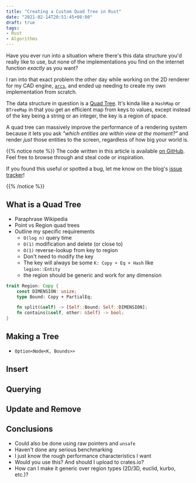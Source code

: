 ```yaml
---
title: "Creating a Custom Quad Tree in Rust"
date: "2021-02-14T20:51:45+08:00"
draft: true
tags:
- Rust
- Algorithms
---
```


Have you ever run into a situation where there's this data structure you'd
really like to use, but none of the implementations you find on the internet
function *exactly* as you want?

I ran into that exact problem the other day while working on the 2D renderer
for my CAD engine, [`arcs`][arcs], and ended up needing to create my own
implementation from scratch.

The data structure in question is a [Quad Tree][wiki]. It's kinda like a
`HashMap` or `BTreeMap` in that you get an efficient map from keys to values,
except instead of the key being a string or an integer, the key is a region
of space.

A quad tree can massively improve the performance of a rendering system
because it lets you ask *"which entities are within view at the moment?"* and
render *just* those entities to the screen, regardless of how big your world
is.

{{% notice note %}}
The code written in this article is available [on GitHub][repo]. Feel free to
browse through and steal code or inspiration.

If you found this useful or spotted a bug, let me know on the blog's
[issue tracker][issue]!

[repo]: https://gitlab.com/Michael-F-Bryan/arcs
[issue]: https://github.com/Michael-F-Bryan/adventures.michaelfbryan.com/issues
{{% /notice %}}

## What is a Quad Tree

- Paraphrase Wikipedia
- Point vs Region quad trees
- Outline my specific requirements
  - `O(log n)` query time
  - `O(1)` modification and delete (or close to)
  - `O(1)` reverse-lookup from key to region
  - Don't need to modify the key
  - The key will always be some `K: Copy + Eq + Hash` like `legion::Entity`
  - the region should be generic and work for any dimension

```rust
trait Region: Copy {
    const DIMENSION: usize;
    type Bound: Copy + PartialEq;

    fn split(&self) -> [Self::Bound; Self::DIMENSION];
    fn contains(&self, other: &Self) -> bool;
}
```

## Making a Tree

- `Option<Node<K, Bounds>>`

## Insert

## Querying

## Update and Remove

## Conclusions

- Could also be done using raw pointers and `unsafe`
- Haven't done any serious benchmarking
- I just know the rough performance characteristics I want
- Would you use this? And should I upload to crates.io?
- How can I make it generic over region types (2D/3D, euclid, kurbo, etc.)?


[arcs]: https://gitlab.com/Michael-F-Bryan/arcs
[wiki]: https://en.wikipedia.org/wiki/Quadtree
